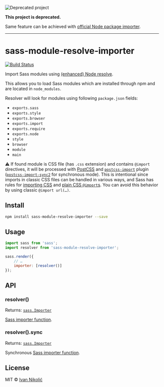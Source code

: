 ![Deprecated project](https://img.shields.io/badge/status-deprecated-red.svg)

**This project is deprecated.**

Same feature can be achieved with [official Node package importer](https://sass-lang.com/documentation/js-api/classes/nodepackageimporter/).

---

# sass-module-resolve-importer

[![Build Status][ci-img]][ci]

Import Sass modules using
[(enhanced) Node resolve](https://github.com/webpack/enhanced-resolve).

This allows you to load Sass modules which are installed through npm and are
located in `node_modules`.

Resolver will look for modules using following `package.json` fields:

-   `exports.sass`
-   `exports.style`
-   `exports.browser`
-   `exports.import`
-   `exports.require`
-   `exports.node`
-   `style`
-   `browser`
-   `module`
-   `main`

⚠️ If found module is CSS file (has `.css` extension) and contains `@import`
directives, it will be processed with [PostCSS](https://postcss.org/) and
[`postcss-import`](https://github.com/postcss/postcss-import) plugin
([`postcss-import-sync2`](https://github.com/longlho/postcss-import-sync2) for
synchronous mode). This is intentional since imports in classic CSS files can be
handled in various ways, and Sass has rules for
[importing CSS](https://sass-lang.com/documentation/at-rules/import#importing-css)
and
[plain CSS `@import`s](https://sass-lang.com/documentation/at-rules/import#plain-css-imports).
You can avoid this behavior by using classic `@import url(…)`.

## Install

```sh
npm install sass-module-resolve-importer --save
```

## Usage

```js
import sass from 'sass';
import resolver from 'sass-module-resolve-importer';

sass.render({
	// …
	importer: [resolver()]
});
```

## API

### resolver()

Returns: [`sass.Importer`][type-importer]

[Sass importer function](https://github.com/sass/node-sass#importer--v200---experimental).

### resolver().sync

Returns: [`sass.Importer`][type-importer]

Synchronous
[Sass importer function](https://github.com/sass/node-sass#importer--v200---experimental).

## License

MIT © [Ivan Nikolić](http://ivannikolic.com)

<!-- prettier-ignore-start -->

[ci]: https://github.com/niksy/sass-module-resolve-importer/actions?query=workflow%3ACI
[ci-img]: https://github.com/niksy/sass-module-resolve-importer/workflows/CI/badge.svg?branch=master
[type-importer]: https://github.com/DefinitelyTyped/DefinitelyTyped/blob/master/types/sass/index.d.ts#L15-L20

<!-- prettier-ignore-end -->
